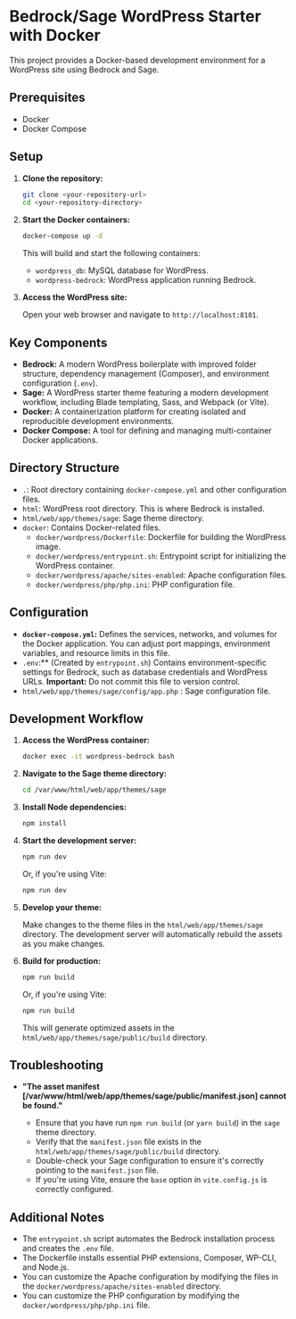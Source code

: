 # Bedrock/Sage WordPress Starter with Docker

This project provides a Docker-based development environment for a WordPress site using Bedrock and Sage.

## Prerequisites

*   Docker
*   Docker Compose

## Setup

1.  **Clone the repository:**

    ```bash
    git clone <your-repository-url>
    cd <your-repository-directory>
    ```

2.  **Start the Docker containers:**

    ```bash
    docker-compose up -d
    ```

    This will build and start the following containers:

    *   `wordpress_db`: MySQL database for WordPress.
    *   `wordpress-bedrock`: WordPress application running Bedrock.

3.  **Access the WordPress site:**

    Open your web browser and navigate to `http://localhost:8101`.

## Key Components

*   **Bedrock:** A modern WordPress boilerplate with improved folder structure, dependency management (Composer), and environment configuration (`.env`).
*   **Sage:** A WordPress starter theme featuring a modern development workflow, including Blade templating, Sass, and Webpack (or Vite).
*   **Docker:** A containerization platform for creating isolated and reproducible development environments.
*   **Docker Compose:** A tool for defining and managing multi-container Docker applications.

## Directory Structure

*   `.`: Root directory containing `docker-compose.yml` and other configuration files.
*   `html`: WordPress root directory.  This is where Bedrock is installed.
*   `html/web/app/themes/sage`: Sage theme directory.
*   `docker`: Contains Docker-related files.
    *   `docker/wordpress/Dockerfile`: Dockerfile for building the WordPress image.
    *   `docker/wordpress/entrypoint.sh`: Entrypoint script for initializing the WordPress container.
    *   `docker/wordpress/apache/sites-enabled`: Apache configuration files.
    *   `docker/wordpress/php/php.ini`: PHP configuration file.

## Configuration

*   **`docker-compose.yml`:** Defines the services, networks, and volumes for the Docker application.  You can adjust port mappings, environment variables, and resource limits in this file.
*   `.env`:** (Created by `entrypoint.sh`) Contains environment-specific settings for Bedrock, such as database credentials and WordPress URLs.  **Important:** Do not commit this file to version control.
*   `html/web/app/themes/sage/config/app.php` : Sage configuration file.

## Development Workflow

1.  **Access the WordPress container:**

    ```bash
    docker exec -it wordpress-bedrock bash
    ```

2.  **Navigate to the Sage theme directory:**

    ```bash
    cd /var/www/html/web/app/themes/sage
    ```

3.  **Install Node dependencies:**

    ```bash
    npm install
    ```

4.  **Start the development server:**

    ```bash
    npm run dev
    ```

    Or, if you're using Vite:

     ```bash
    npm run dev
    ```

5.  **Develop your theme:**

    Make changes to the theme files in the `html/web/app/themes/sage` directory. The development server will automatically rebuild the assets as you make changes.

6.  **Build for production:**

    ```bash
    npm run build
    ```

    Or, if you're using Vite:

     ```bash
    npm run build
    ```

    This will generate optimized assets in the `html/web/app/themes/sage/public/build` directory.

## Troubleshooting

*   **"The asset manifest \[/var/www/html/web/app/themes/sage/public/manifest.json] cannot be found."**

    *   Ensure that you have run `npm run build` (or `yarn build`) in the `sage` theme directory.
    *   Verify that the `manifest.json` file exists in the `html/web/app/themes/sage/public/build` directory.
    *   Double-check your Sage configuration to ensure it's correctly pointing to the `manifest.json` file.
    *   If you're using Vite, ensure the `base` option in `vite.config.js` is correctly configured.

## Additional Notes

*   The `entrypoint.sh` script automates the Bedrock installation process and creates the `.env` file.
*   The Dockerfile installs essential PHP extensions, Composer, WP-CLI, and Node.js.
*   You can customize the Apache configuration by modifying the files in the `docker/wordpress/apache/sites-enabled` directory.
*   You can customize the PHP configuration by modifying the `docker/wordpress/php/php.ini` file.
